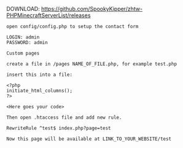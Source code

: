 DOWNLOAD: https://github.com/SpookyKipper/zhtw-PHPMinecraftServerList/releases

```
open config/config.php to setup the contact form

LOGIN: admin
PASSWORD: admin

Custom pages

create a file in /pages NAME_OF_FILE.php, for example test.php

insert this into a file:

<?php
initiate_html_columns();
?>

<Here goes your code>

Then open .htaccess file and add new rule.

RewriteRule ^test$ index.php?page=test

Now this page will be available at LINK_TO_YOUR_WEBSITE/test
```
